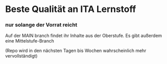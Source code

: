 # Beste Qualität an ITA Lernstoff
### nur solange der Vorrat reicht

Auf der MAIN branch findet ihr Inhalte aus der Oberstufe.
Es gibt außerdem eine Mittelstufe-Branch

(Repo wird in den nächsten Tagen bis Wochen wahrscheinlich mehr vervollständigt)
